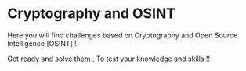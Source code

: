 # Cryptography and OSINT 

Here you will find challenges based on
Cryptography and Open Source Intelligence 
[OSINT] !

Get ready and solve them ,
To test your knowledge and skills !!

